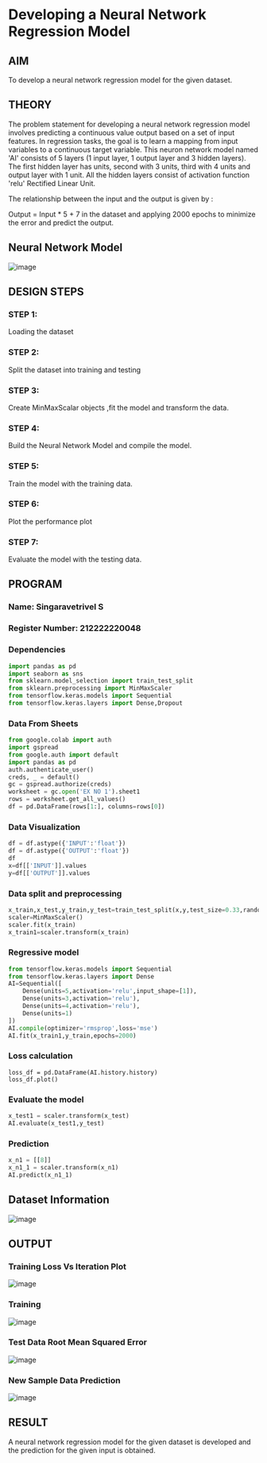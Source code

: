 # Developing a Neural Network Regression Model

## AIM

To develop a neural network regression model for the given dataset.

## THEORY
The problem statement for developing a neural network regression model involves predicting a continuous value output based on a set of input features. In regression tasks, the goal is to learn a mapping from input variables to a continuous target variable. This neuron network model named 'AI' consists of 5 layers (1 input layer, 1 output layer and 3 hidden layers). The first hidden layer has units, second with 3 units, third with 4 units and output layer with 1 unit. All the hidden layers consist of activation function 'relu' Rectified Linear Unit.

The relationship between the input and the output is given by :

Output = Input * 5 + 7 in the dataset and applying 2000 epochs to minimize the error and predict the output.

## Neural Network Model

![image](https://github.com/singaravetrivelsenthilkumar/basic-nn-model/assets/120572270/00b6ae51-fdf4-4792-be3d-f047aaa7b0b3)

## DESIGN STEPS

### STEP 1:

Loading the dataset

### STEP 2:

Split the dataset into training and testing

### STEP 3:

Create MinMaxScalar objects ,fit the model and transform the data.

### STEP 4:

Build the Neural Network Model and compile the model.

### STEP 5:

Train the model with the training data.

### STEP 6:

Plot the performance plot

### STEP 7:

Evaluate the model with the testing data.

## PROGRAM
### Name: Singaravetrivel S
### Register Number: 212222220048

### Dependencies
```python
import pandas as pd
import seaborn as sns
from sklearn.model_selection import train_test_split
from sklearn.preprocessing import MinMaxScaler
from tensorflow.keras.models import Sequential
from tensorflow.keras.layers import Dense,Dropout
```
### Data From Sheets
```python
from google.colab import auth
import gspread
from google.auth import default
import pandas as pd
auth.authenticate_user()
creds, _ = default()
gc = gspread.authorize(creds)
worksheet = gc.open('EX NO 1').sheet1
rows = worksheet.get_all_values()
df = pd.DataFrame(rows[1:], columns=rows[0])
```
### Data Visualization
```python
df = df.astype({'INPUT':'float'})
df = df.astype({'OUTPUT':'float'})
df
x=df[['INPUT']].values
y=df[['OUTPUT']].values
```
### Data split and preprocessing
```python
x_train,x_test,y_train,y_test=train_test_split(x,y,test_size=0.33,random_state=33)
scaler=MinMaxScaler()
scaler.fit(x_train)
x_train1=scaler.transform(x_train)
```
### Regressive model
```python
from tensorflow.keras.models import Sequential
from tensorflow.keras.layers import Dense
AI=Sequential([
    Dense(units=5,activation='relu',input_shape=[1]),
    Dense(units=3,activation='relu'),
    Dense(units=4,activation='relu'),
    Dense(units=1)
])
AI.compile(optimizer='rmsprop',loss='mse')
AI.fit(x_train1,y_train,epochs=2000)
```
### Loss calculation
```
loss_df = pd.DataFrame(AI.history.history)
loss_df.plot()
```
### Evaluate the model
```python
x_test1 = scaler.transform(x_test)
AI.evaluate(x_test1,y_test)
```
### Prediction
```python
x_n1 = [[8]]
x_n1_1 = scaler.transform(x_n1)
AI.predict(x_n1_1)
```
## Dataset Information

![image](https://github.com/singaravetrivelsenthilkumar/basic-nn-model/assets/120572270/3a7fdc19-7258-4ef8-85de-23428ed9a0a8)

## OUTPUT

### Training Loss Vs Iteration Plot

![image](https://github.com/singaravetrivelsenthilkumar/basic-nn-model/assets/120572270/ff1382c8-e863-47e9-a113-8169776b3875)

### Training

![image](https://github.com/singaravetrivelsenthilkumar/basic-nn-model/assets/120572270/181e678d-923d-476a-9ae9-1fc266ee3d41)

### Test Data Root Mean Squared Error
![image](https://github.com/singaravetrivelsenthilkumar/basic-nn-model/assets/120572270/c6ca55b5-33db-4c2d-93f1-e30b53ada550)

### New Sample Data Prediction
![image](https://github.com/singaravetrivelsenthilkumar/basic-nn-model/assets/120572270/838b03d8-5793-4e10-8eac-6c1873601029)

## RESULT
A neural network regression model for the given dataset is developed and the prediction for the given input is obtained.

